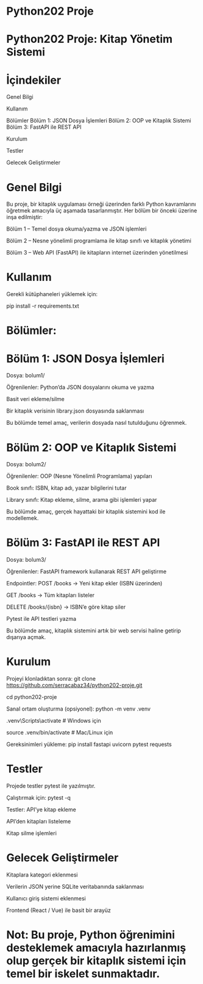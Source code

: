 ﻿# Python202 Proje
# Python202 Proje: Kitap Yönetim Sistemi

# İçindekiler
Genel Bilgi

Kullanım

Bölümler
Bölüm 1: JSON Dosya İşlemleri
Bölüm 2: OOP ve Kitaplık Sistemi
Bölüm 3: FastAPI ile REST API

Kurulum

Testler

Gelecek Geliştirmeler

# Genel Bilgi
Bu proje, bir kitaplık uygulaması örneği üzerinden farklı Python kavramlarını öğretmek amacıyla üç aşamada tasarlanmıştır.
Her bölüm bir önceki üzerine inşa edilmiştir:

Bölüm 1 – Temel dosya okuma/yazma ve JSON işlemleri

Bölüm 2 – Nesne yönelimli programlama ile kitap sınıfı ve kitaplık yönetimi

Bölüm 3 – Web API (FastAPI) ile kitapların internet üzerinden yönetilmesi

# Kullanım
Gerekli kütüphaneleri yüklemek için:

pip install -r requirements.txt

# Bölümler:

# Bölüm 1: JSON Dosya İşlemleri
Dosya: bolum1/

Öğrenilenler:
Python’da JSON dosyalarını okuma ve yazma

Basit veri ekleme/silme

Bir kitaplık verisinin library.json dosyasında saklanması

Bu bölümde temel amaç, verilerin dosyada nasıl tutulduğunu öğrenmek.

# Bölüm 2: OOP ve Kitaplık Sistemi
Dosya: bolum2/

Öğrenilenler:
OOP (Nesne Yönelimli Programlama) yapıları

Book sınıfı: ISBN, kitap adı, yazar bilgilerini tutar

Library sınıfı: Kitap ekleme, silme, arama gibi işlemleri yapar

Bu bölümde amaç, gerçek hayattaki bir kitaplık sistemini kod ile modellemek.

# Bölüm 3: FastAPI ile REST API
Dosya: bolum3/

Öğrenilenler:
FastAPI framework kullanarak REST API geliştirme

Endpointler:
POST /books → Yeni kitap ekler (ISBN üzerinden)

GET /books → Tüm kitapları listeler

DELETE /books/{isbn} → ISBN’e göre kitap siler

Pytest ile API testleri yazma

Bu bölümde amaç, kitaplık sistemini artık bir web servisi haline getirip dışarıya açmak.

# Kurulum
Projeyi klonladıktan sonra:
git clone https://github.com/serracabaz34/python202-proje.git

cd python202-proje

Sanal ortam oluşturma (opsiyonel):
python -m venv .venv

.venv\Scripts\activate  # Windows için

source .venv/bin/activate  # Mac/Linux için

Gereksinimleri yükleme:
pip install fastapi uvicorn pytest requests

# Testler

Projede testler pytest ile yazılmıştır.

Çalıştırmak için:
pytest -q

Testler:
API’ye kitap ekleme

API’den kitapları listeleme

Kitap silme işlemleri

# Gelecek Geliştirmeler
Kitaplara kategori eklenmesi

Verilerin JSON yerine SQLite veritabanında saklanması

Kullanıcı giriş sistemi eklenmesi

Frontend (React / Vue) ile basit bir arayüz

# Not: Bu proje, Python öğrenimini desteklemek amacıyla hazırlanmış olup gerçek bir kitaplık sistemi için temel bir iskelet sunmaktadır.



